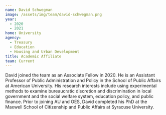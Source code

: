 ```yaml
---
name: David Schwegman
image: /assets/img/team/david-schwegman.png
year:
  - 2020
  - 2021
home: University
agency:
  - Treasury
  - Education
  - Housing and Urban Development
title: Academic Affiliate
team: Current
---
```

David joined the team as an Associate Fellow in 2020. He is an Assistant Professor of Public Administration and Policy in the School of Public Affairs at American University. His research interests include using experimental methods to examine bureaucratic discretion and discrimination in local government and the social welfare system, education policy, and public finance. Prior to joining AU and OES, David completed his PhD at the Maxwell School of Citizenship and Public Affairs at Syracuse University. 
